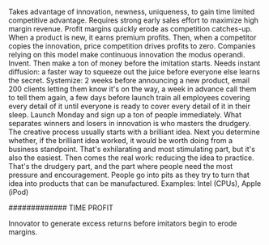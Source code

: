 
Takes advantage of innovation, newness, uniqueness, to gain time limited competitive advantage. Requires strong early sales effort to maximize high margin revenue. Profit margins quickly erode as competition catches-up.
When a product is new, it earns premium profits. Then, when a competitor copies the innovation, price competition drives profits to zero. Companies relying on this model make continuous innovation the modus operandi.
Invent. Then make a ton of money before the imitation starts.
Needs instant diffusion: a faster way to squeeze out the juice before everyone else learns the secret. Systemize: 2 weeks before announcing a new product, email 200 clients letting them know it's on the way, a week in advance call them to tell them again, a few days before launch train all employees covering every detail of it until everyone is ready to cover every detail of it in their sleep. Launch Monday and sign up a ton of people immediately.
What separates winners and losers in innovation is who masters the drudgery. The creative process usually starts with a brilliant idea. Next you determine whether, if the brilliant idea worked, it would be worth doing from a business standpoint. That's exhilarating and most stimulating part, but it's also the easiest. Then comes the real work: reducing the idea to practice. That's the drudgery part, and the part where people need the most pressure and encouragement. People go into pits as they try to turn that idea into products that can be manufactured.
Examples: Intel (CPUs), Apple (iPod)

############# TIME PROFIT

Innovator to generate excess returns before imitators begin to erode margins.
